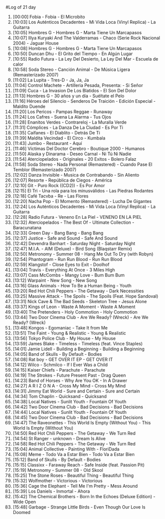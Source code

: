 #Log of 21 day

1. [00:00] Fobia - Fobia - El Microbito
1. [10:03] Los Auténticos Decadentes - Mi Vida Loca (Vinyl Replica) - La Guitarra
1. [10:05] Hombres G - Hombres G - Marta Tiene Un Marcapasos
1. [10:07] Illya Kuryaki And The Valderramas - Chaco (Serie Rock Nacional 2004) - Jaguar House
1. [10:08] Hombres G - Hombres G - Marta Tiene Un Marcapasos
1. [10:50] Duncan Dhu - El Grito del Tiempo - En Algún Lugar
1. [10:55] Radio Futura - La Ley Del Desierto, La Ley Del Mar - Escuela de calor
1. [10:58] Soda Stereo - Canción Animal - De Música Ligera (Remasterizado 2007)
1. [11:02] La Lupita - Tres-D - Ja, Ja, Ja
1. [11:04] Control Machete - Artilleria Pesada, Presenta: - Si Señor
1. [11:09] Cuca - La Invasion De Los Blatidos - El Son Del Dolor
1. [11:13] Hombres G - 30 años y un día - Suéltate el Pelo
1. [11:16] Héroes del Silencio - Senderos De Traición - Edición Especial - Maldito Duende
1. [11:20] Los Pericos - Pampas Reggae - Runaway
1. [11:24] Los Cafres - Suena La Alarma - Tus Ojos
1. [11:28] Enanitos Verdes - Contrareloj - La Muralla Verde
1. [11:31] Cómplices - La Danza De La Ciudad - Es Por Ti
1. [11:35] Caifanes - El Diablito - Detrás De Ti
1. [11:39] Maldita Vecindad - El Circo - Kumbala
1. [11:43] Jumbo - Restaurant - Aquí
1. [11:46] Víctimas Del Doctor Cerebro - Boutique 2000 - Humanos
1. [11:50] Alaska y Dinarama - Deseo Carnal - Ni Tú Ni Nadie
1. [11:54] Aterciopelados - Originales - 20 Exitos - Bolero Falaz
1. [11:58] Soda Stereo - Nada Personal (Remastered) - Cuando Pase El Temblor (Remasterizado 2007)
1. [12:02] Danza Invisible - Musica de Contrabando - Sin Aliento
1. [12:07] Resorte - República de Ciegos - América
1. [12:10] Git - Puro Rock ((CD2)) - Es Por Amor
1. [12:15] El Tri - Una rola para los minusválidos - Las Piedras Rodantes
1. [12:18] Café Tacvba - Re - Las Flores
1. [12:20] Nacha Pop - El Momento (Remastered) - Lucha De Gigantes
1. [12:24] Los Auténticos Decadentes - Mi Vida Loca (Vinyl Replica) - La Guitarra
1. [12:28] Radio Futura - Veneno En La Piel - VENENO EN LA PIEL
1. [12:32] Aterciopelados - The Best Of - Ultimate Collection - Baracunatana
1. [12:33] Green Day - Bang Bang - Bang Bang
1. [12:37] Justice - Safe and Sound - Safe And Sound
1. [12:42] Devendra Banhart - Saturday Night - Saturday Night
1. [12:47] M.I.A. - AIM (Deluxe) - Bird Song (Blaqstarr Remix)
1. [12:50] Metronomy - Summer 08 - Hang Me Out To Dry (with Robyn)
1. [12:54] Phantogram - Run Run Blood - Run Run Blood
1. [12:59] Klangstof - Close Eyes to Exit - Doolhof
1. [13:04] Travis - Everything At Once - 3 Miles High
1. [13:07] Cass McCombs - Mangy Love - Bum Bum Bum
1. [13:12] Warpaint - New Song - New Song
1. [13:16] Glass Animals - How To Be a Human Being - Youth
1. [13:20] Red Hot Chili Peppers - The Getaway - Dark Necessities
1. [13:25] Massive Attack - The Spoils - The Spoils (Feat. Hope Sandoval)
1. [13:31] Nick Cave & The Bad Seeds - Skeleton Tree - Jesus Alone
1. [13:37] Kings of Leon - Waste A Moment - Waste A Moment
1. [13:40] The Pretenders - Holy Commotion - Holy Commotion
1. [13:44] Two Door Cinema Club - Are We Ready? (Wreck) - Are We Ready? (Wreck)
1. [13:48] Kongos - Egomaniac - Take It from Me
1. [13:51] The Faint - Young & Realistic - Young & Realistic
1. [13:56] Tokyo Police Club - My House - My House
1. [13:59] James Blake - Timeless - Timeless (feat. Vince Staples)
1. [14:01] Jamie Lidell - Building a Beginning - Building a Beginning
1. [14:05] Band of Skulls - By Default - Bodies
1. [14:08] Rat boy - GET OVER IT EP - GET OVER IT
1. [14:12] Wilco - Schmilco - If I Ever Was a Child
1. [14:15] Kaiser Chiefs - Parachute - Parachute
1. [14:19] The Strokes - Future Present Past - Drag Queen
1. [14:23] Band of Horses - Why Are You OK - In A Drawer
1. [14:27] A R I Z O N A - Cross My Mind - Cross My Mind
1. [14:31] Jimmy Eat World - Sure and Certain - Sure and Certain
1. [14:34] Tom Chaplin - Quicksand - Quicksand
1. [14:38] Local Natives - Sunlit Youth - Fountain Of Youth
1. [14:42] Two Door Cinema Club - Bad Decisions - Bad Decisions
1. [14:44] Local Natives - Sunlit Youth - Fountain Of Youth
1. [14:45] Two Door Cinema Club - Bad Decisions - Bad Decisions
1. [14:47] The Raveonettes - This World Is Empty (Without You) - This World Is Empty (Without You)
1. [14:50] Red Hot Chili Peppers - The Getaway - We Turn Red
1. [14:54] St Ranger - unknown - Dream Is Alive
1. [14:58] Red Hot Chili Peppers - The Getaway - We Turn Red
1. [15:04] Animal Collective - Painting With - FloriDada
1. [15:08] Meme - Todo Va a Estar Bien - Todo Va a Estar Bien
1. [15:12] Band of Skulls - By Default - Bodies
1. [15:15] Classixx - Faraway Reach - Safe Inside (feat. Passion Pit)
1. [15:19] Metronomy - Summer 08 - Old Skool
1. [15:25] The Stone Roses - Beautiful Thing - Beautiful Thing
1. [15:32] Wolfmother - Victorious - Victorious
1. [15:36] Cage the Elephant - Tell Me I'm Pretty - Mess Around
1. [15:39] Los Daniels - Inmortal - Ahora
1. [15:42] The Chemical Brothers - Born In the Echoes (Deluxe Edition) - Wide Open
1. [15:48] Garbage - Strange Little Birds - Even Though Our Love Is Doomed
